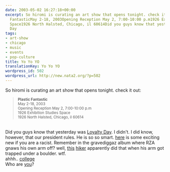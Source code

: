 ```yaml
---
date: 2003-05-02 16:27:18+00:00
excerpt: So hiromi is curating an art show that opens tonight. check it out:Plastic
  FantasticMay 2-18, 2003Opening Reception May 2, 7:00-10:00 p.m1926 Exhibition Studies
  Space1926 North Halsted, Chicago, il 60614Did you guys know that yesterday was Loyalty
  Day
tags:
- art-show
- chicago
- music
- events
- pop-culture
title: Yo Yo YO
translationKey: Yo Yo YO
wordpress_id: 502
wordpress_url: http://new.nata2.org/?p=502
---
```


So hiromi is curating an art show that opens tonight. check it out:<blockquote><small><b>Plastic Fantastic</b><br/>May 2-18, 2003<br/>Opening Reception May 2, 7:00-10:00 p.m<br/>1926 Exhibition Studies Space<br/>1926 North Halsted, Chicago, il 60614</small></blockquote><br/>Did you guys know that yesterday was <a href="http://www.whitehouse.gov/news/releases/2003/04/20030430-26.html">Loyalty Day</a>. I didn't. I did know, however, that our president rules. He is so so smart. <a href="http://www.11alive.com/news/news_article.asp?storyid=31252">here</a> is some exciting new if you are a racist. Remember in the gravediggaz album where RZA gnaws his own arm off? well, <a href="http://www.cnn.com/2003/US/Central/05/02/climber.amputation.ap/index.html">this</a> <a href="http://www.denverpost.com/Stories/0,1413,36~53~1364264,00.html">hiker</a> apparently did that when his arm got trapped under a boulder. wtf.  <br/>ahhh.. <a href="http://www.purdueexponent.org/interface/bebop/showstory.php?date=2003/04/28&amp;section=letters&amp;storyid=brown">college</a><br/>Who are <a href="http://www.bbc.co.uk/music/parents/teenagetribes/">you</a>?